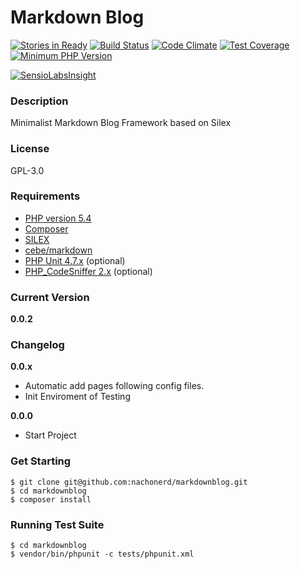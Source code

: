 Markdown Blog
===============

[![Stories in Ready](https://badge.waffle.io/nachonerd/markdownblog.png?label=ready&title=Ready)](http://waffle.io/nachonerd/markdownblog) [![Build Status](https://travis-ci.org/nachonerd/markdownblog.svg?branch=development)](https://travis-ci.org/nachonerd/markdownblog) [![Code Climate](https://codeclimate.com/github/nachonerd/markdownblog/badges/gpa.svg)](https://codeclimate.com/github/nachonerd/markdownblog) [![Test Coverage](https://codeclimate.com/github/nachonerd/markdownblog/badges/coverage.svg)](https://codeclimate.com/github/nachonerd/markdownblog/coverage) [![Minimum PHP Version](https://img.shields.io/badge/php-%3E%3D%205.4-8892BF.svg?style=flat-square)](https://php.net/)

[![SensioLabsInsight](https://insight.sensiolabs.com/projects/b2f48046-ecf3-4b65-ab83-32f71a82299a/big.png)](https://insight.sensiolabs.com/projects/b2f48046-ecf3-4b65-ab83-32f71a82299a)

### Description
Minimalist Markdown Blog Framework based on Silex

### License
GPL-3.0

### Requirements
- [PHP version 5.4](http://php.net/releases/5_4_0.php)
- [Composer](https://getcomposer.org/)
- [SILEX](http://silex.sensiolabs.org/)
- [cebe/markdown](http://markdown.cebe.cc/)
- [PHP Unit 4.7.x](https://phpunit.de/) (optional)
- [PHP_CodeSniffer 2.x](http://pear.php.net/package/PHP_CodeSniffer/redirected) (optional)

### Current Version
__0.0.2__

### Changelog

__0.0.x__
- Automatic add pages following config files.
- Init Enviroment of Testing

__0.0.0__
- Start Project

### Get Starting

```
$ git clone git@github.com:nachonerd/markdownblog.git
$ cd markdownblog
$ composer install
```

### Running Test Suite

```
$ cd markdownblog
$ vendor/bin/phpunit -c tests/phpunit.xml
```
